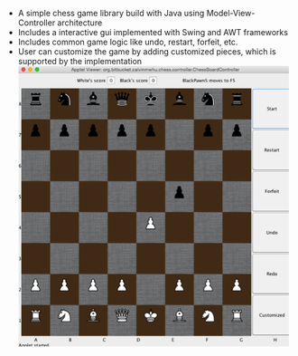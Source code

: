 <ul>
<li>A simple chess game library build with Java using Model-View-Controller architecture</li>
<li>Includes a interactive gui implemented with Swing and AWT frameworks</li>
<li>Includes common game logic like undo, restart, forfeit, etc.</li>
<li>User can customize the game by adding customized pieces, which is supported by the implementation</li>
<img src="images/sampleChessBoard.png">
</ul>